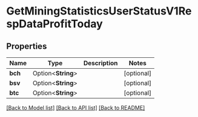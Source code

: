 # GetMiningStatisticsUserStatusV1RespDataProfitToday

## Properties

Name | Type | Description | Notes
------------ | ------------- | ------------- | -------------
**bch** | Option<**String**> |  | [optional]
**bsv** | Option<**String**> |  | [optional]
**btc** | Option<**String**> |  | [optional]

[[Back to Model list]](../README.md#documentation-for-models) [[Back to API list]](../README.md#documentation-for-api-endpoints) [[Back to README]](../README.md)


